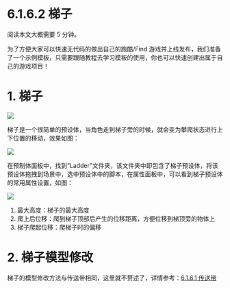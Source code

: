 # 6.1.6.2 梯子

阅读本文大概需要 5 分钟。

为了方便大家可以快速无代码的做出自己的跑酷/Find 游戏并上线发布，我们准备了一个示例模板，只需要跟随教程去学习模板的使用，你也可以快速创建出属于自己的游戏项目！

# 1. 梯子

![](https:/wstatic-a1.233leyuan.com/productdocs/static/boxcn79c6u14hnd4h0PCqJhHYZc.png)

梯子是一个很简单的预设体，当角色走到梯子旁的时候，就会变为攀爬状态进行上下位置的移动，效果如图：

![](https:/wstatic-a1.233leyuan.com/productdocs/static/boxcnFI907ERoldT65kJdHxwsDc.gif)

在预制体面板中，找到“Ladder”文件夹，该文件夹中即包含了梯子预设体，将该预设体拖拽到场景中，选中预设体中的脚本，在属性面板中，可以看到梯子预设体的常用属性设置，如图：

![](https:/wstatic-a1.233leyuan.com/productdocs/static/boxcnzSiux6khtKsgLjhTkJ1Zrc.png)

1. 最大高度：梯子的最大高度
2. 爬上后位移：爬到梯子顶部后产生的位移距离，方便位移到梯顶旁的物体上
3. 梯子爬起位移：爬梯子时的偏移

# 2. 梯子模型修改

梯子的模型修改方法与传送带相同，这里就不赘述了，详情参考：[6.1.6.1 传送带](https://meta.feishu.cn/wiki/wikcnzX0lqS90u4PB2GgoDQC4We)
